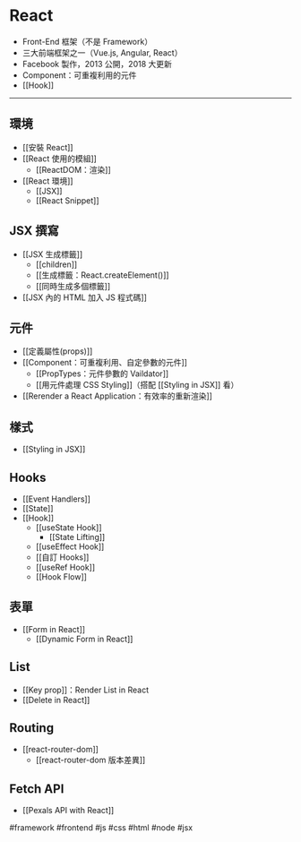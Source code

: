 # React
- Front-End 框架（不是 Framework） 
- 三大前端框架之一（Vue.js, Angular, React）
-  Facebook 製作，2013 公開，2018 大更新
- Component：可重複利用的元件
- [[Hook]]

---

## 環境
- [[安裝 React]]
- [[React 使用的模組]]
	- [[ReactDOM：渲染]]
- [[React 環境]]
	- [[JSX]]
	- [[React Snippet]]

## JSX 撰寫
- [[JSX 生成標籤]]
	- [[children]]
	- [[生成標籤：React.createElement()]]
	- [[同時生成多個標籤]]
- [[JSX 內的 HTML 加入 JS 程式碼]]

## 元件
- [[定義屬性(props)]]
- [[Component：可重複利用、自定參數的元件]]
	- [[PropTypes：元件參數的 Vaildator]]
	- [[用元件處理 CSS Styling]]（搭配 [[Styling in JSX]] 看）
- [[Rerender a React Application：有效率的重新渲染]]

## 樣式
- [[Styling in JSX]]

## Hooks
- [[Event Handlers]]
- [[State]]
- [[Hook]]
	- [[useState Hook]]
		- [[State Lifting]]
	- [[useEffect Hook]]
	- [[自訂 Hooks]]
	- [[useRef Hook]]
	- [[Hook Flow]]

## 表單
- [[Form in React]]
	- [[Dynamic Form in React]]
## List
- [[Key prop]]：Render List in React 
- [[Delete in React]]

## Routing
- [[react-router-dom]]
	- [[react-router-dom 版本差異]]

## Fetch API
- [[Pexals API with React]]


#framework #frontend #js #css #html #node #jsx

